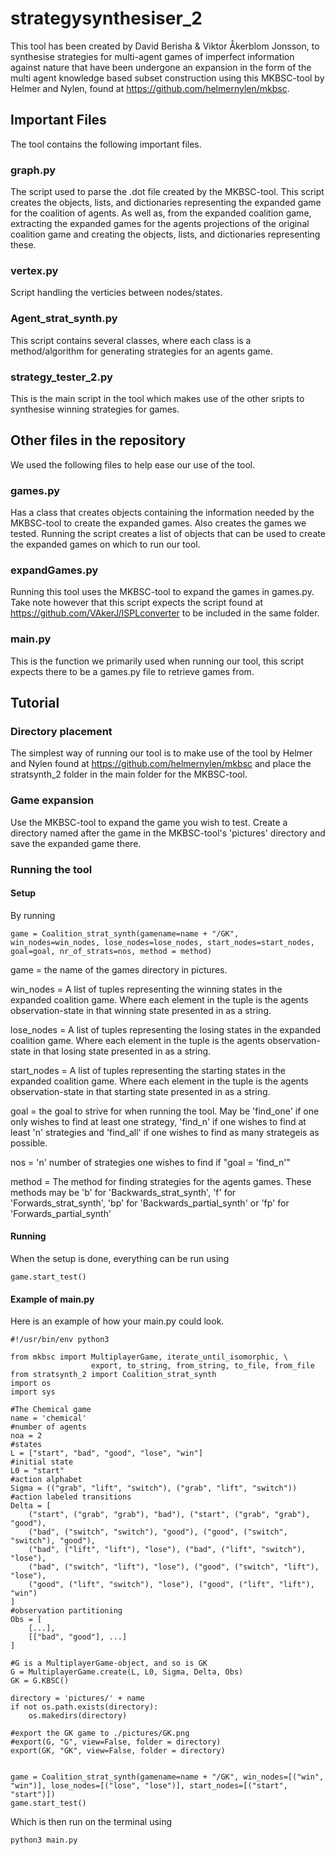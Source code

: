 # strategysynthesiser_2
This tool has been created by David Berisha & Viktor Åkerblom Jonsson, to synthesise strategies for multi-agent games of imperfect information against nature that have been undergone an expansion in the form of the multi agent knowledge based subset construction using this MKBSC-tool by Helmer and Nylen, found at https://github.com/helmernylen/mkbsc.

## Important Files
The tool contains the following important files.

### graph.py
The script used to parse the .dot file created by the MKBSC-tool. This script creates the objects, lists, and dictionaries representing the expanded game for the coalition of agents. As well as, from the expanded coalition game, extracting the expanded games for the agents projections of the original coalition game and creating the objects, lists, and dictionaries representing these.

### vertex.py
Script handling the verticies between nodes/states.

### Agent_strat_synth.py
This script contains several classes, where each class is a method/algorithm for generating strategies for an agents game.

### strategy_tester_2.py
This is the main script in the tool which makes use of the other sripts to synthesise winning strategies for games.

## Other files in the repository
We used the following files to help ease our use of the tool.

### games.py
Has a class that creates objects containing the information needed by the MKBSC-tool to create the expanded games. Also creates the games we tested. Running the script creates a list of objects that can be used to create the expanded games on which to run our tool.

### expandGames.py
Running this tool uses the MKBSC-tool to expand the games in games.py. Take note however that this script expects the script found at https://github.com/VAkerJ/ISPLconverter to be included in the same folder.

### main.py
This is the function we primarily used when running our tool, this script expects there to be a games.py file to retrieve games from.

## Tutorial
### Directory placement
The simplest way of running our tool is to make use of the tool by Helmer and Nylen found at https://github.com/helmernylen/mkbsc and place the stratsynth_2 folder in the main folder for the MKBSC-tool.

### Game expansion
Use the MKBSC-tool to expand the game you wish to test. Create a directory named after the game in the MKBSC-tool's 'pictures' directory and save the expanded game there.

### Running the tool
#### Setup
By running
```
game = Coalition_strat_synth(gamename=name + "/GK", win_nodes=win_nodes, lose_nodes=lose_nodes, start_nodes=start_nodes, goal=goal, nr_of_strats=nos, method = method)
```
game = the name of the games directory in pictures.

win_nodes = A list of tuples representing the winning states in the expanded coalition game. Where each element in the tuple is the agents observation-state in that winning state presented in as a string.

lose_nodes = A list of tuples representing the losing states in the expanded coalition game. Where each element in the tuple is the agents observation-state in that losing state presented in as a string.

start_nodes = A list of tuples representing the starting states in the expanded coalition game. Where each element in the tuple is the agents observation-state in that starting state presented in as a string.

goal = the goal to strive for when running the tool. May be 'find_one' if one only wishes to find at least one strategy, 'find_n' if one wishes to find at least 'n' strategies and 'find_all' if one wishes to find as many strategeis as possible.

nos = 'n' number of strategies one wishes to find if "goal = 'find_n'"

method = The method for finding strategies for the agents games. These methods may be 'b' for 'Backwards_strat_synth', 'f' for 'Forwards_strat_synth', 'bp' for 'Backwards_partial_synth' or 'fp' for 'Forwards_partial_synth'

#### Running
When the setup is done, everything can be run using
```
game.start_test()
```

#### Example of main.py
Here is an example of how your main.py could look.

```
#!/usr/bin/env python3

from mkbsc import MultiplayerGame, iterate_until_isomorphic, \
                  export, to_string, from_string, to_file, from_file
from stratsynth_2 import Coalition_strat_synth
import os
import sys

#The Chemical game
name = 'chemical'
#number of agents
noa = 2
#states
L = ["start", "bad", "good", "lose", "win"]
#initial state
L0 = "start"
#action alphabet
Sigma = (("grab", "lift", "switch"), ("grab", "lift", "switch"))
#action labeled transitions
Delta = [
    ("start", ("grab", "grab"), "bad"), ("start", ("grab", "grab"), "good"),
    ("bad", ("switch", "switch"), "good"), ("good", ("switch", "switch"), "good"),
    ("bad", ("lift", "lift"), "lose"), ("bad", ("lift", "switch"), "lose"),
    ("bad", ("switch", "lift"), "lose"), ("good", ("switch", "lift"), "lose"),
    ("good", ("lift", "switch"), "lose"), ("good", ("lift", "lift"), "win")
]
#observation partitioning
Obs = [
    [...],
    [["bad", "good"], ...]
]

#G is a MultiplayerGame-object, and so is GK
G = MultiplayerGame.create(L, L0, Sigma, Delta, Obs)
GK = G.KBSC()

directory = 'pictures/' + name
if not os.path.exists(directory):
    os.makedirs(directory)
    
#export the GK game to ./pictures/GK.png
#export(G, "G", view=False, folder = directory)
export(GK, "GK", view=False, folder = directory)


game = Coalition_strat_synth(gamename=name + "/GK", win_nodes=[("win", "win")], lose_nodes=[("lose", "lose")], start_nodes=[("start", "start")])
game.start_test()
```

Which is then run on the terminal using
```
python3 main.py
```
